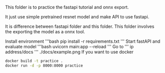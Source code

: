This folder is to practice the fastapi tutorial and onnx export.

It just use simple pretrained resnet model and make API to use fastapi.

It is difference between fastapi folder and this folder. 
This folder involves the exporting the model as a onnx tool.
 
Install environment
'''bash
pip install -r requirements.txt
'''
Start fastAPI and evaluate model 
'''bash
uvicorn main:app --reload 
'''
Go to 
'''
ip address/docs 
'''
./docs/example.png
If you want to use docker 

```bash
docker build -t practice .
docker run -d -p 8000:8000 practice
```
